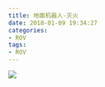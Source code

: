 ```yaml
---
title: 地面机器人-灭火
date: 2018-01-09 19:34:27
categories:
- ROV
tags:
- ROV
---
```


![](http://p2bv9oxkh.bkt.clouddn.com/18-1-10/24786716.jpg)